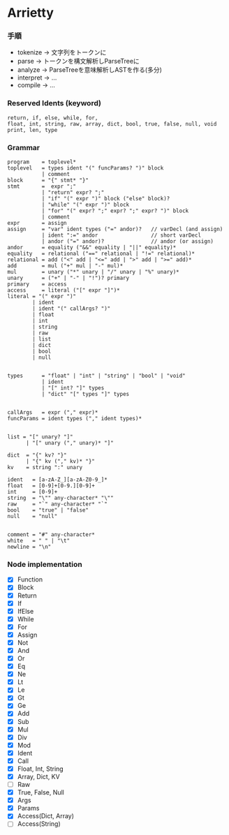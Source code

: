 # Arrietty

### 手順
- tokenize  -> 文字列をトークンに
- parse     -> トークンを構文解析しParseTreeに
- analyze   -> ParseTreeを意味解析しASTを作る(多分)
- interpret -> ...
- compile   -> ...

### Reserved Idents (keyword)
```text
return, if, else, while, for,
float, int, string, raw, array, dict, bool, true, false, null, void
print, len, type
```

### Grammar
```text
program    = toplevel*
toplevel   = types ident "(" funcParams? ")" block
           | comment
block      = "{" stmt* "}"
stmt       =  expr ";"
           | "return" expr? ";"
           | "if" "(" expr ")" block ("else" block)?
           | "while" "(" expr ")" block
           | "for" "(" expr? ";" expr? ";" expr? ")" block
           | comment
expr       = assign
assign     = "var" ident types ("=" andor)?   // varDecl (and assign)
           | ident ":=" andor                 // short varDecl
           | andor ("=" andor)?               // andor (or assign)
andor      = equality ("&&" equality | "||" equality)*
equality   = relational ("==" relational | "!=" relational)*
relational = add ("<" add | "<=" add | ">" add | ">=" add)*
add        = mul ("+" mul | "-" mul)*
mul        = unary ("*" unary | "/" unary | "%" unary)*
unary      = ("+" | "-" | "!")? primary
primary    = access
access     = literal ("[" expr "]")*
literal = "(" expr ")"
        | ident
        | ident "(" callArgs? ")"
        | float
        | int
        | string
        | raw
        | list
        | dict
        | bool
        | null


types      = "float" | "int" | "string" | "bool" | "void"
           | ident
           | "[" int? "]" types
           | "dict" "[" types "]" types


callArgs   = expr ("," expr)*
funcParams = ident types ("," ident types)*


list = "[" unary? "]"
      | "[" unary ("," unary)* "]"

dict  = "{" kv? "}"
      | "{" kv ("," kv)* "}"
kv    = string ":" unary

ident   = [a-zA-Z_][a-zA-Z0-9_]*
float   = [0-9]+[0-9.][0-9]+
int     = [0-9]+
string  = "\"" any-character* "\""
raw     = "`" any-character* "`"
bool    = "true" | "false"
null    = "null"


comment = "#" any-character*
white   = " " | "\t"
newline = "\n"
```

### Node implementation
- [x] Function
- [x] Block
- [x] Return 
- [x] If
- [x] IfElse
- [x] While
- [x] For
- [x] Assign
- [x] Not
- [x] And
- [x] Or
- [x] Eq
- [x] Ne
- [x] Lt
- [x] Le
- [x] Gt
- [x] Ge
- [x] Add
- [x] Sub
- [x] Mul
- [x] Div
- [x] Mod
- [x] Ident
- [x] Call
- [x] Float, Int, String
- [x] Array, Dict, KV
- [ ] Raw
- [x] True, False, Null
- [x] Args
- [x] Params
- [x] Access(Dict, Array)
- [ ] Access(String)
